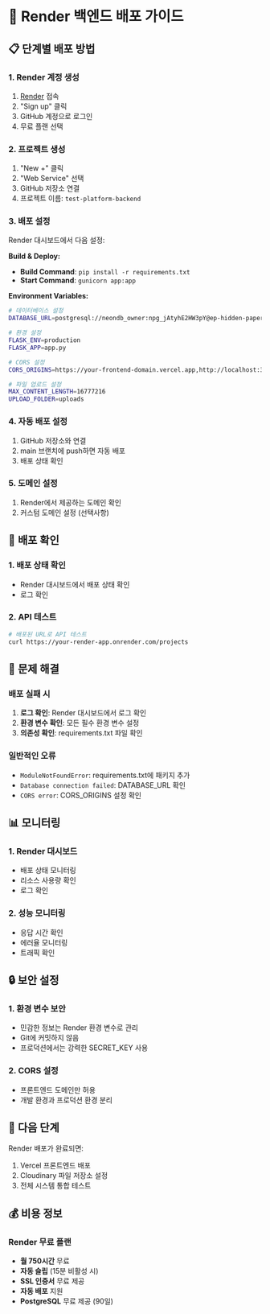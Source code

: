 # 🎨 Render 백엔드 배포 가이드

## 📋 단계별 배포 방법

### 1. Render 계정 생성
1. [Render](https://render.com) 접속
2. "Sign up" 클릭
3. GitHub 계정으로 로그인
4. 무료 플랜 선택

### 2. 프로젝트 생성
1. "New +" 클릭
2. "Web Service" 선택
3. GitHub 저장소 연결
4. 프로젝트 이름: `test-platform-backend`

### 3. 배포 설정
Render 대시보드에서 다음 설정:

**Build & Deploy:**
- **Build Command**: `pip install -r requirements.txt`
- **Start Command**: `gunicorn app:app`

**Environment Variables:**
```bash
# 데이터베이스 설정
DATABASE_URL=postgresql://neondb_owner:npg_jAtyhE2HW3pY@ep-hidden-paper-a1iuh28r-pooler.ap-southeast-1.aws.neon.tech/neondb?sslmode=require&channel_binding=require

# 환경 설정
FLASK_ENV=production
FLASK_APP=app.py

# CORS 설정
CORS_ORIGINS=https://your-frontend-domain.vercel.app,http://localhost:3000

# 파일 업로드 설정
MAX_CONTENT_LENGTH=16777216
UPLOAD_FOLDER=uploads
```

### 4. 자동 배포 설정
1. GitHub 저장소와 연결
2. main 브랜치에 push하면 자동 배포
3. 배포 상태 확인

### 5. 도메인 설정
1. Render에서 제공하는 도메인 확인
2. 커스텀 도메인 설정 (선택사항)

## 🔧 배포 확인

### 1. 배포 상태 확인
- Render 대시보드에서 배포 상태 확인
- 로그 확인

### 2. API 테스트
```bash
# 배포된 URL로 API 테스트
curl https://your-render-app.onrender.com/projects
```

## 🚨 문제 해결

### 배포 실패 시
1. **로그 확인**: Render 대시보드에서 로그 확인
2. **환경 변수 확인**: 모든 필수 환경 변수 설정
3. **의존성 확인**: requirements.txt 파일 확인

### 일반적인 오류
- `ModuleNotFoundError`: requirements.txt에 패키지 추가
- `Database connection failed`: DATABASE_URL 확인
- `CORS error`: CORS_ORIGINS 설정 확인

## 📊 모니터링

### 1. Render 대시보드
- 배포 상태 모니터링
- 리소스 사용량 확인
- 로그 확인

### 2. 성능 모니터링
- 응답 시간 확인
- 에러율 모니터링
- 트래픽 확인

## 🔒 보안 설정

### 1. 환경 변수 보안
- 민감한 정보는 Render 환경 변수로 관리
- Git에 커밋하지 않음
- 프로덕션에서는 강력한 SECRET_KEY 사용

### 2. CORS 설정
- 프론트엔드 도메인만 허용
- 개발 환경과 프로덕션 환경 분리

## 🚀 다음 단계

Render 배포가 완료되면:
1. Vercel 프론트엔드 배포
2. Cloudinary 파일 저장소 설정
3. 전체 시스템 통합 테스트

## 💰 비용 정보

### Render 무료 플랜
- **월 750시간** 무료
- **자동 슬립** (15분 비활성 시)
- **SSL 인증서** 무료 제공
- **자동 배포** 지원
- **PostgreSQL** 무료 제공 (90일) 